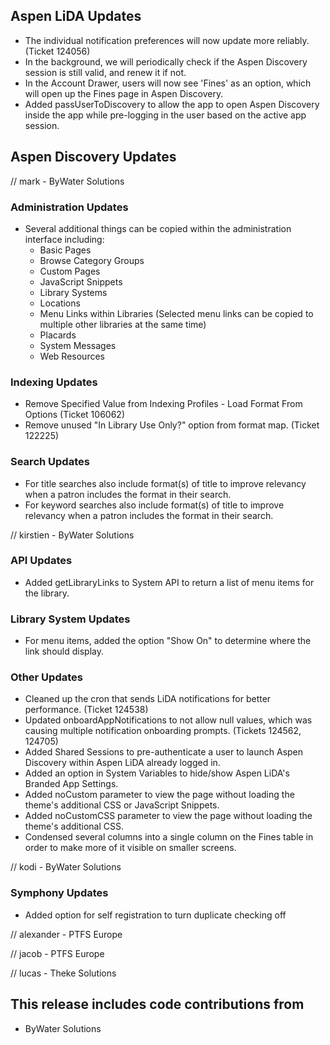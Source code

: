 ## Aspen LiDA Updates
- The individual notification preferences will now update more reliably. (Ticket 124056)
- In the background, we will periodically check if the Aspen Discovery session is still valid, and renew it if not.
- In the Account Drawer, users will now see 'Fines' as an option, which will open up the Fines page in Aspen Discovery.
- Added passUserToDiscovery to allow the app to open Aspen Discovery inside the app while pre-logging in the user based on the active app session.

## Aspen Discovery Updates
// mark - ByWater Solutions
### Administration Updates
- Several additional things can be copied within the administration interface including:
  - Basic Pages
  - Browse Category Groups
  - Custom Pages
  - JavaScript Snippets
  - Library Systems
  - Locations
  - Menu Links within Libraries (Selected menu links can be copied to multiple other libraries at the same time)
  - Placards
  - System Messages
  - Web Resources

### Indexing Updates
- Remove Specified Value from Indexing Profiles - Load Format From Options (Ticket 106062)
- Remove unused "In Library Use Only?" option from format map. (Ticket 122225)

### Search Updates
- For title searches also include format(s) of title to improve relevancy when a patron includes the format in their search.
- For keyword searches also include format(s) of title to improve relevancy when a patron includes the format in their search.

// kirstien - ByWater Solutions
### API Updates
- Added getLibraryLinks to System API to return a list of menu items for the library.

### Library System Updates
- For menu items, added the option "Show On" to determine where the link should display.

### Other Updates
- Cleaned up the cron that sends LiDA notifications for better performance. (Ticket 124538)
- Updated onboardAppNotifications to not allow null values, which was causing multiple notification onboarding prompts. (Tickets 124562, 124705)
- Added Shared Sessions to pre-authenticate a user to launch Aspen Discovery within Aspen LiDA already logged in.
- Added an option in System Variables to hide/show Aspen LiDA's Branded App Settings.
- Added noCustom parameter to view the page without loading the theme's additional CSS or JavaScript Snippets.
- Added noCustomCSS parameter to view the page without loading the theme's additional CSS.
- Condensed several columns into a single column on the Fines table in order to make more of it visible on smaller screens.

// kodi - ByWater Solutions
### Symphony Updates
- Added option for self registration to turn duplicate checking off

// alexander - PTFS Europe

// jacob - PTFS Europe

// lucas - Theke Solutions


## This release includes code contributions from
- ByWater Solutions